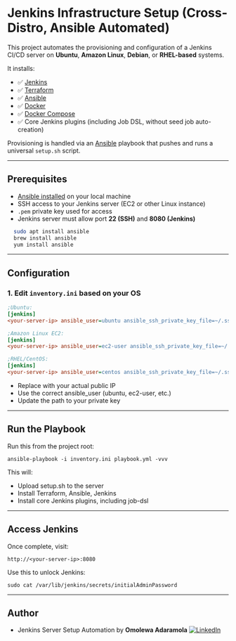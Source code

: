 
# Jenkins Infrastructure Setup (Cross-Distro, Ansible Automated)

This project automates the provisioning and configuration of a Jenkins CI/CD server on **Ubuntu**, **Amazon Linux**, **Debian**, or **RHEL-based** systems.

It installs:

- ✅ [Jenkins](https://www.jenkins.io/)
- ✅ [Terraform](https://www.terraform.io/)
- ✅ [Ansible](https://www.ansible.com/)
- ✅ [Docker](https://www.ansible.com/)
- ✅ [Docker Compose](https://www.ansible.com/)
- ✅ Core Jenkins plugins (including Job DSL, without seed job auto-creation)

Provisioning is handled via an [Ansible](https://docs.ansible.com/) playbook that pushes and runs a universal `setup.sh` script.

---

## Prerequisites

- [Ansible installed](https://docs.ansible.com/ansible/latest/installation_guide/intro_installation.html) on your local machine
- SSH access to your Jenkins server (EC2 or other Linux instance)
- `.pem` private key used for access
- Jenkins server must allow port **22 (SSH)** and **8080 (Jenkins)**
```bash
  sudo apt install ansible
  brew install ansible
  yum install ansible
```

---

## Configuration

### 1. Edit `inventory.ini` based on your OS

```ini
;Ubuntu:
[jenkins]
<your-server-ip> ansible_user=ubuntu ansible_ssh_private_key_file=~/.ssh/your-key.pem
```
```ini
;Amazon Linux EC2:
[jenkins]
<your-server-ip> ansible_user=ec2-user ansible_ssh_private_key_file=~/.ssh/your-key.pem
```
```ini
;RHEL/CentOS:
[jenkins]
<your-server-ip> ansible_user=centos ansible_ssh_private_key_file=~/.ssh/your-key.pem
```
- Replace <your-server-ip> with your actual public IP
- Use the correct ansible_user (ubuntu, ec2-user, etc.)
- Update the path to your private key

---

## Run the Playbook
Run this from the project root:
```angular2html
ansible-playbook -i inventory.ini playbook.yml -vvv
```
This will:
- Upload setup.sh to the server
- Install Terraform, Ansible, Jenkins
- Install core Jenkins plugins, including job-dsl

---
## Access Jenkins
Once complete, visit:
```angular2html
http://<your-server-ip>:8080
```
Use this to unlock Jenkins:
```angular2html
sudo cat /var/lib/jenkins/secrets/initialAdminPassword
```

---
## Author
- Jenkins Server Setup Automation by **Omolewa Adaramola** [![LinkedIn](https://img.shields.io/badge/LinkedIn-@OmolewaAdaramola-blue?style=flat&logo=linkedin)](https://www.linkedin.com/in/omolewa-adaramola/)


